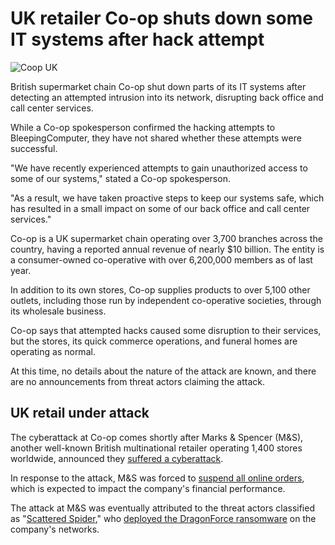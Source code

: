 # UK retailer Co-op shuts down some IT systems after hack attempt

![Coop UK](https://www.bleepstatic.com/content/hl-images/2025/04/30/co-op.jpg)

British supermarket chain Co-op shut down parts of its IT systems after detecting an attempted intrusion into its network, disrupting back office and call center services.

While a Co-op spokesperson confirmed the hacking attempts to BleepingComputer, they have not shared whether these attempts were successful.

"We have recently experienced attempts to gain unauthorized access to some of our systems," stated a Co-op spokesperson.

"As a result, we have taken proactive steps to keep our systems safe, which has resulted in a small impact on some of our back office and call center services."

Co-op is a UK supermarket chain operating over 3,700 branches across the country, having a reported annual revenue of nearly $10 billion. The entity is a consumer-owned co-operative with over 6,200,000 members as of last year.

In addition to its own stores, Co-op supplies products to over 5,100 other outlets, including those run by independent co-operative societies, through its wholesale business.

Co-op says that attempted hacks caused some disruption to their services, but the stores, its quick commerce operations, and funeral homes are operating as normal.

At this time, no details about the nature of the attack are known, and there are no announcements from threat actors claiming the attack.

## UK retail under attack

The cyberattack at Co-op comes shortly after Marks & Spencer (M&S), another well-known British multinational retailer operating 1,400 stores worldwide, announced they [suffered a cyberattack](https://www.bleepingcomputer.com/news/security/marks-and-spencer-confirms-a-cyberattack-as-customers-face-delayed-orders/).

In response to the attack, M&S was forced to [suspend all online orders](https://www.bleepingcomputer.com/news/security/marks-and-spencer-pauses-online-orders-after-cyberattack/), which is expected to impact the company's financial performance.

The attack at M&S was eventually attributed to the threat actors classified as "[Scattered Spider](https://www.bleepingcomputer.com/news/security/fbi-shares-tactics-of-notorious-scattered-spider-hacker-collective/)," who [deployed the DragonForce ransomware](https://www.bleepingcomputer.com/news/security/marks-and-spencer-breach-linked-to-scattered-spider-ransomware-attack/) on the company's networks.